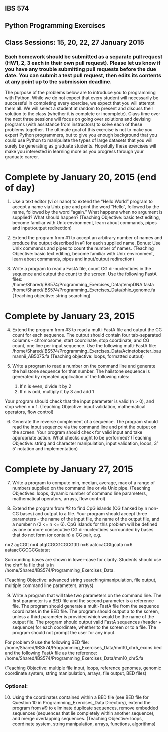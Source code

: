 ## **IBS 574**
## **Python Programming Exercises**
## Class Sessions: 15, 20, 22, 27 January 2015

### **Each homework should be submitted as a separate pull request (HW1, 2, 3 each in their own pull request). Please let us know if you have any trouble submitting pull requests before the due date. You can submit a test pull request, then edits its contents at any point up to the submission deadline.**

The purpose of the problems below are to introduce you to programming with Python. While we do not expect that every student will necessarily be successful in completing every exercise, we expect that you will attempt them all. We will select a student at random to present and discuss their solution to the class (whether it is complete or incomplete). Class time over the next three sessions will focus on going over solutions and devising programs (with assistance from instructors) to solve each of these problems together. The ultimate goal of this exercise is not to make you expert Python programmers, but to give you enough background that you could use Python to manipulate the types of large datasets that you will surely be generating as graduate students. Hopefully these exercises will make you interested in learning more as you progress through your graduate career.

# **Complete by January 20, 2015 (end of day)**
1. Use a text editor (vi or nano) to extend the “Hello World” program to accept a name via Unix pipe and print the word “Hello”, followed by the name, followed by the word “again.” What happens when no argument is supplied? What should happen?
(Teaching Objective: basic text editing, become familiar with Unix environment, learn about commands, pipes and input/output redirection)

2. Extend the program from #1 to accept an arbitrary number of names and produce the output described in #1 for each supplied name. Bonus: Use Unix commands and pipes to count the number of names.
(Teaching Objective: basic text editing, become familiar with Unix environment, learn about commands, pipes and input/output redirection)

3. Write a program to read a FastA file, count CG di-nucleotides in the sequence and output the count to the screen. Use the following FastA files:
	/home/Shared/IBS574/Programming_Exercises_Data/tempDNA.fasta
	/home/Shared/IBS574/Programming_Exercises_Data/phix_genome.fa
(Teaching objective: string searching)

# **Complete by  January 23, 2015**
4. Extend the program from #3 to read a multi-FastA file and output the CG count for each sequence. The output should contain four tab-separated columns - chromosome, start coordinate, stop coordinate, and CG count, one line per input sequence. Use the following multi-FastA file:
	/home/Shared/IBS574/Programming_Exercises_Data/Acinetobacter_baumannii_AB5075.fa
(Teaching objective: loops, formatted output)

5. Write a program to read a number on the command line and generate the hailstone sequence for that number. The hailstone sequence is generated by repeated application of the following rules:
	
	1. If n is even, divide it by 2
	2. If n is odd, multiply it by 3 and add 1

Your program should check that the input parameter is valid (n > 0), and stop when n = 1.
(Teaching Objective: input validation, mathematical operators, flow control)

6. Generate the reverse complement of a sequence. The program should read the input sequence via the command line and print the output on the screen. Your program should check for valid input and take appropriate action. What checks ought to be performed?
(Teaching Objective: string and character manipulation, input validation, loops, 3’ 5’ notation and implementation)

# **Complete by January 27, 2015**
7. Write a program to compute min, median, average, max of a range of numbers supplied on the command line or via Unix pipe.
(Teaching Objectives: loops, dynamic number of command line parameters, mathematical operators, arrays, flow control)

8. Extend the program from #2 to find CpG islands (CG flanked by n non-CG bases) and output to a file. Your program should accept three parameters - the name of the input file, the name of the output file, and a number n (2 <= n <= 6).  CpG islands for this problem will be defined as one or more consecutive CG di-nucleotides surrounded by bases that do not form (or contain) a CG pair, e.g.

n=2 agCGtt
n=4 atgtCGCGCGCGtttt
n=6 aatccaCGtgcata
n=6 aataacCGCGCGatatat

Surrounding bases are shown in lower-case for clarity.
Students should use the chrY.fa file that is in /home/Shared/IBS574/Programming_Exercises_Data.

(Teaching Objective: advanced string searching/manipulation, file output, multiple command line parameters, arrays)

9. Write a program that will take two parameters on the command line. The first parameter is a BED file and the second parameter is a reference file. The program should generate a multi-FastA file from the sequence coordinates in the BED file. The program should output a to the screen, unless a third parameter is provided which would be the name of the output file. The program should output valid FastA sequences (header + sequence) for each coordinate, whether to the screen or to a file. The program should not prompt the user for any input.

For problem 9 use the following BED file:
	/home/Shared/IBS574/Programming_Exercises_Data/mm10_chr5_exons.bed
and the following FastA file as the reference:
	/home/Shared/IBS574/Programming_Exercises_Data/mm10_chr5.fa

(Teaching Objective: multiple file input, loops, reference genomes, genomic coordinate system, string manipulation, arrays, file output, BED files)

### **Optional:**
10. Using the coordinates contained within a BED file (see BED file for Question 10 in Programming_Exercises_Data Directory), extend the program from #9 to eliminate duplicate sequences, remove embedded sequences (sequences that lie completely within another sequence), and merge overlapping sequences.
(Teaching Objective: loops, coordinate system, string manipulation, arrays, functions, algorithms)